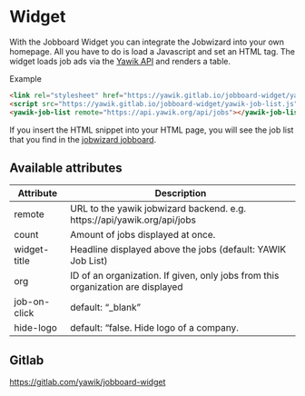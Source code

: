 # Widget

With the Jobboard Widget you can integrate the Jobwizard into your own homepage. All you have to do is load a Javascript and set an HTML tag. The widget loads job ads via the [Yawik API](https://api.yawik.org/documentation) 
and renders a table.

Example

``` html
<link rel="stylesheet" href="https://yawik.gitlab.io/jobboard-widget/yawik-job-list.css"/>
<script src="https://yawik.gitlab.io/jobboard-widget/yawik-job-list.js"></script>
<yawik-job-list remote="https://api.yawik.org/api/jobs"></yawik-job-list>
```

If you insert the HTML snippet into your HTML page, you will see the job list that you find in the 
[jobwizard jobboard](https://jobwizard.yawik.org/de/jobboard).

<yawik-job-list remote="https://api.yawik.org/api/jobs"></yawik-job-list>

## Available attributes

| Attribute   | Description                                                                      |
| ----------- | -------------------------------------------------------------------------------- |
|remote	      | URL to the yawik jobwizard backend. e.g. https://api/yawik.org/api/jobs          |
|count	      | Amount of jobs displayed at once.                                                |
|widget-title | Headline displayed above the jobs (default: YAWIK Job List)                      |
|org	      | ID of an organization. If given, only jobs from this organization are displayed  |
|job-on-click |	default: “_blank”                                                                |
|hide-logo	  | default: “false. Hide logo of a company.                                         |

## Gitlab

https://gitlab.com/yawik/jobboard-widget